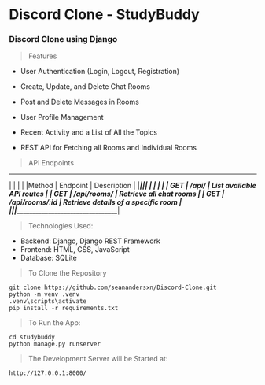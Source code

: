 # Discord Clone - StudyBuddy

### Discord Clone using Django

> Features

* User Authentication (Login, Logout, Registration)

* Create, Update, and Delete Chat Rooms

* Post and Delete Messages in Rooms

* User Profile Management

* Recent Activity and a List of All the Topics

* REST API for Fetching all Rooms and Individual Rooms

> API Endpoints

 ______________________________________________________________
|       |                |                                     |
|Method |    Endpoint    |             Description             |
|_______|________________|_____________________________________|
|       |                |                                     |
|  GET  |     /api/      |      List available API routes      |
|  GET  |  /api/rooms/   |       Retrieve all chat rooms       |
|  GET  | /api/rooms/:id | Retrieve details of a specific room |
|_______|________________|_____________________________________|

> Technologies Used:

* Backend: Django, Django REST Framework
* Frontend: HTML, CSS, JavaScript
* Database: SQLite

> To Clone the Repository

```
git clone https://github.com/seanandersxn/Discord-Clone.git
python -m venv .venv
.venv\scripts\activate
pip install -r requirements.txt
```

> To Run the App:

```
cd studybuddy
python manage.py runserver
```

> The Development Server will be Started at:

```
http://127.0.0.1:8000/
```
